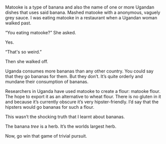 Matooke is a type of banana and also the name of one or more Ugandan dishes that uses said banana. Mashed matooke with a anonymous, vaguely grey sauce. I was eating matooke in a restaurant when a Ugandan woman walked past.

“You eating matooke?” She asked. 

Yes. 

“That's so weird.”

Then she walked off.

Uganda consumes more bananas than any other country. You could say that they go bananas for them. But they don’t. It’s quite orderly and mundane their consumption of bananas.

Researchers in Uganda have used matooke to create a flour: matooke flour. The hope to export it as an alternative to wheat flour. There is no gluten in it and because it’s currently obscure it’s very hipster-friendly. I’d say that the hipsters would go bananas for such a flour.

This wasn’t the shocking truth that I learnt about bananas.

The banana *tree* is a herb. It’s the worlds largest herb.

Now, go win that game of trivial pursuit.